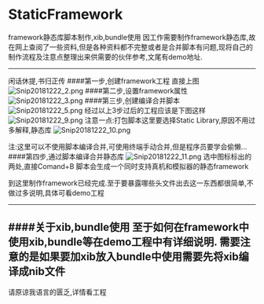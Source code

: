 # StaticFramework
framework静态库脚本制作,xib,bundle使用
因工作需要制作framework静态库,故在网上查阅了一些资料,但是各种资料都不完整或者是合并脚本有问题,现将自己的制作流程及注意点整理出来供需要的伙伴参考,文尾有demo地址.

----
闲话休提,书归正传
####第一步,创建framework工程
直接上图
![Snip20181222_2.png](https://upload-images.jianshu.io/upload_images/1633901-ef86ddbf8bcf677b.png?imageMogr2/auto-orient/strip%7CimageView2/2/w/1240)
####第二步,设置framework属性
![Snip20181222_3.png](https://upload-images.jianshu.io/upload_images/1633901-aa91b606590d9dc5.png?imageMogr2/auto-orient/strip%7CimageView2/2/w/1240)
####第三步,创建编译合并脚本
![Snip20181222_5.png](https://upload-images.jianshu.io/upload_images/1633901-106f569b721477e4.png?imageMogr2/auto-orient/strip%7CimageView2/2/w/1240)
经过以上3步过后的工程应该是下图这样
![Snip20181222_9.png](https://upload-images.jianshu.io/upload_images/1633901-db38931f313a0e80.png?imageMogr2/auto-orient/strip%7CimageView2/2/w/1240)
注意一点:打包脚本这里要选择Static Library,原因不用过多解释,静态库
![Snip20181222_10.png](https://upload-images.jianshu.io/upload_images/1633901-c19a8429e983d99a.png?imageMogr2/auto-orient/strip%7CimageView2/2/w/1240)

注:这里可以不使用脚本编译合并,可使用终端手动合并,但是程序员要学会偷懒...
####第四步,通过脚本编译合并静态库
![Snip20181222_11.png](https://upload-images.jianshu.io/upload_images/1633901-349c2835c3b90a53.png?imageMogr2/auto-orient/strip%7CimageView2/2/w/1240)
选中图标标出的两处,直接Comand+B
脚本会生成一个同时支持真机和模拟器的静态framework

到这里制作framework已经完成.至于要暴露哪些头文件出去这一东西都很简单,不做过多说明,具体可看demo工程

----
####关于xib,bundle使用
至于如何在framework中使用xib,bundle等在demo工程中有详细说明.
需要注意的是如果要加xib放入bundle中使用需要先将xib编译成nib文件
----
请原谅我语言的匮乏,详情看工程





